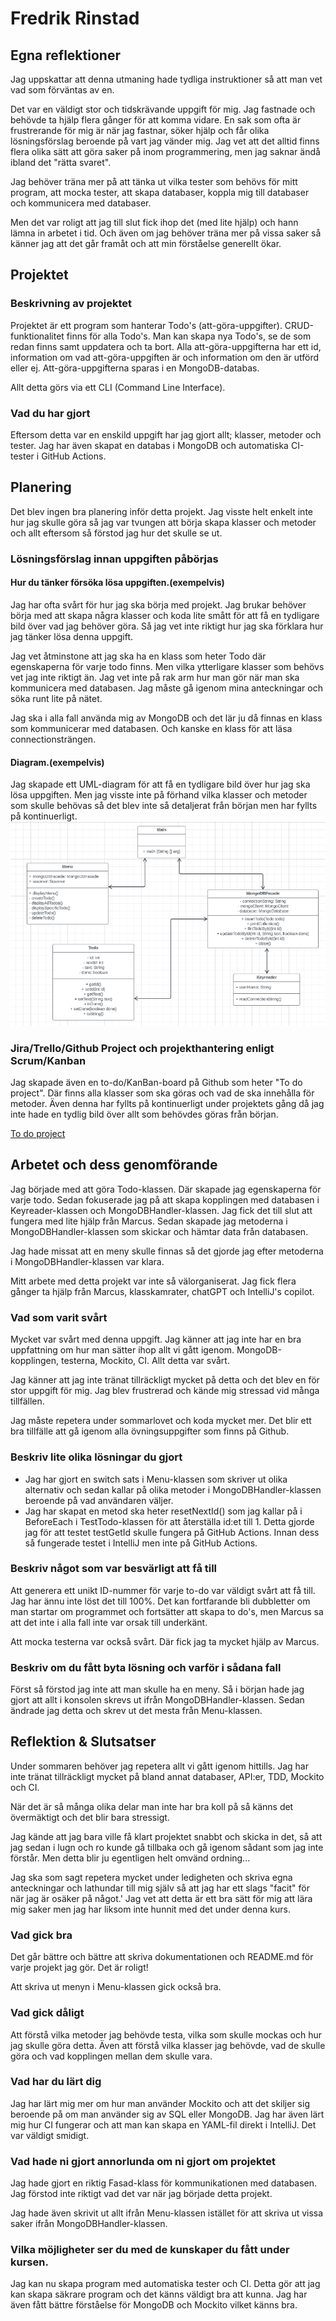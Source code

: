 # Fredrik Rinstad

## Egna reflektioner
Jag uppskattar att denna utmaning hade tydliga instruktioner så att man vet vad som förväntas av en.

Det var en väldigt stor och tidskrävande uppgift för mig. Jag fastnade och behövde ta hjälp flera gånger för att komma vidare.
En sak som ofta är frustrerande för mig är när jag fastnar, söker hjälp och får olika lösningsförslag beroende på vart jag vänder mig.
Jag vet att det alltid finns flera olika sätt att göra saker på inom programmering, men jag saknar ändå ibland det "rätta svaret".

Jag behöver träna mer på att tänka ut vilka tester som behövs för mitt program, att mocka tester, att skapa databaser, koppla mig till databaser och kommunicera med databaser.

Men det var roligt att jag till slut fick ihop det (med lite hjälp) och hann lämna in arbetet i tid.
Och även om jag behöver träna mer på vissa saker så känner jag att det går framåt och att min förståelse generellt ökar.

## Projektet

### Beskrivning av projektet
Projektet är ett program som hanterar Todo's (att-göra-uppgifter).
CRUD-funktionalitet finns för alla Todo's. Man kan skapa nya Todo's, se de som redan finns samt uppdatera och ta bort.
Alla att-göra-uppgifterna har ett id, information om vad att-göra-uppgiften är och information om den är utförd eller ej. 
Att-göra-uppgifterna sparas i en MongoDB-databas.

Allt detta görs via ett CLI (Command Line Interface).

### Vad du har gjort
Eftersom detta var en enskild uppgift har jag gjort allt; klasser, metoder och tester. 
Jag har även skapat en databas i MongoDB och automatiska CI-tester i GitHub Actions.

## Planering
Det blev ingen bra planering inför detta projekt. 
Jag visste helt enkelt inte hur jag skulle göra så jag var tvungen att börja skapa klasser och metoder och allt eftersom så förstod jag hur det skulle se ut.

### Lösningsförslag innan uppgiften påbörjas

#### Hur du tänker försöka lösa uppgiften.(exempelvis)
Jag har ofta svårt för hur jag ska börja med projekt. 
Jag brukar behöver börja med att skapa några klasser och koda lite smått för att få en tydligare bild över vad jag behöver göra. 
Så jag vet inte riktigt hur jag ska förklara hur jag tänker lösa denna uppgift.

Jag vet åtminstone att jag ska ha en klass som heter Todo där egenskaperna för varje todo finns.
Men vilka ytterligare klasser som behövs vet jag inte riktigt än. Jag vet inte på rak arm hur man gör när man ska kommunicera med databasen.
Jag måste gå igenom mina anteckningar och söka runt lite på nätet.

Jag ska i alla fall använda mig av MongoDB och det lär ju då finnas en klass som kommunicerar med databasen.
Och kanske en klass för att läsa connectionsträngen.

#### Diagram.(exempelvis)
Jag skapade ett UML-diagram för att få en tydligare bild över hur jag ska lösa uppgiften. 
Men jag visste inte på förhand vilka klasser och metoder som skulle behövas så det blev inte så detaljerat från början men har fyllts på kontinuerligt.
![img_2.png](img_2.png)

### Jira/Trello/Github Project och projekthantering enligt Scrum/Kanban
Jag skapade även en to-do/KanBan-board på Github som heter "To do project". Där finns alla klasser som ska göras och vad de ska innehålla för metoder.
Även denna har fyllts på kontinuerligt under projektets gång då jag inte hade en tydlig bild över allt som behövdes göras från början.

[To do project](https://github.com/orgs/Campus-Molndal-JIN23/projects/60)

## Arbetet och dess genomförande
Jag började med att göra Todo-klassen. Där skapade jag egenskaperna för varje todo.
Sedan fokuserade jag på att skapa kopplingen med databasen i Keyreader-klassen och MongoDBHandler-klassen. 
Jag fick det till slut att fungera med lite hjälp från Marcus.
Sedan skapade jag metoderna i MongoDBHandler-klassen som skickar och hämtar data från databasen.

Jag hade missat att en meny skulle finnas så det gjorde jag efter metoderna i MongoDBHandler-klassen var klara.

Mitt arbete med detta projekt var inte så välorganiserat. 
Jag fick flera gånger ta hjälp från Marcus, klasskamrater, chatGPT och IntelliJ's copilot.

### Vad som varit svårt
Mycket var svårt med denna uppgift. Jag känner att jag inte har en bra uppfattning om hur man sätter ihop allt vi gått igenom.
MongoDB-kopplingen, testerna, Mockito, CI. Allt detta var svårt.

Jag känner att jag inte tränat tillräckligt mycket på detta och det blev en för stor uppgift för mig.
Jag blev frustrerad och kände mig stressad vid många tillfällen.

Jag måste repetera under sommarlovet och koda mycket mer.
Det blir ett bra tillfälle att gå igenom alla övningsuppgifter som finns på Github.

### Beskriv lite olika lösningar du gjort

- Jag har gjort en switch sats i Menu-klassen som skriver ut olika alternativ och sedan kallar på olika metoder i MongoDBHandler-klassen beroende på vad användaren väljer.
- Jag har skapat en metod ska heter resetNextId() som jag kallar på i BeforeEach i TestTodo-klassen för att återställa id:et till 1.
Detta gjorde jag för att testet testGetId skulle fungera på GitHub Actions. Innan dess så fungerade testet i IntelliJ men inte på GitHub Actions.


### Beskriv något som var besvärligt att få till
Att generera ett unikt ID-nummer för varje to-do var väldigt svårt att få till. Jag har ännu inte löst det till 100%.
Det kan fortfarande bli dubbletter om man startar om programmet och fortsätter att skapa to do's, men Marcus sa att det inte i alla fall inte var orsak till underkänt.

Att mocka testerna var också svårt. Där fick jag ta mycket hjälp av Marcus.

### Beskriv om du fått byta lösning och varför i sådana fall
Först så förstod jag inte att man skulle ha en meny. 
Så i början hade jag gjort att allt i konsolen skrevs ut ifrån MongoDBHandler-klassen.
Sedan ändrade jag detta och skrev ut det mesta från Menu-klassen.

## Reflektion & Slutsatser
Under sommaren behöver jag repetera allt vi gått igenom hittills.
Jag har inte tränat tillräckligt mycket på bland annat databaser, API:er, TDD, Mockito och CI.

När det är så många olika delar man inte har bra koll på så känns det övermäktigt och det blir bara stressigt.

Jag kände att jag bara ville få klart projektet snabbt och skicka in det, så att jag sedan i lugn och ro kunde gå tillbaka och gå igenom sådant som jag inte förstår.
Men detta blir ju egentligen helt omvänd ordning...

Jag ska som sagt repetera mycket under ledigheten och skriva egna anteckningar och lathundar till mig själv så att jag har ett slags "facit" för när jag är osäker på något.'
Jag vet att detta är ett bra sätt för mig att lära mig saker men jag har liksom inte hunnit med det under denna kurs.

### Vad gick bra
Det går bättre och bättre att skriva dokumentationen och README.md för varje projekt jag gör.
Det är roligt!

Att skriva ut menyn i Menu-klassen gick också bra.

### Vad gick dåligt
Att förstå vilka metoder jag behövde testa, vilka som skulle mockas och hur jag skulle göra detta.
Även att förstå vilka klasser jag behövde, vad de skulle göra och vad kopplingen mellan dem skulle vara.

### Vad har du lärt dig
Jag har lärt mig mer om hur man använder Mockito och att det skiljer sig beroende på om man använder sig av SQL eller MongoDB.
Jag har även lärt mig hur CI fungerar och att man kan skapa en YAML-fil direkt i IntelliJ. Det var väldigt smidigt.

### Vad hade ni gjort annorlunda om ni gjort om projektet
Jag hade gjort en riktig Fasad-klass för kommunikationen med databasen. 
Jag förstod inte riktigt vad det var när jag började detta projekt. 

Jag hade även skrivit ut allt ifrån Menu-klassen istället för att skriva ut vissa saker ifrån MongoDBHandler-klassen.

### Vilka möjligheter ser du med de kunskaper du fått under kursen.
Jag kan nu skapa program med automatiska tester och CI. Detta gör att jag kan skapa säkrare program och det känns väldigt bra att kunna.
Jag har även fått bättre förståelse för MongoDB och Mockito vilket känns bra.

